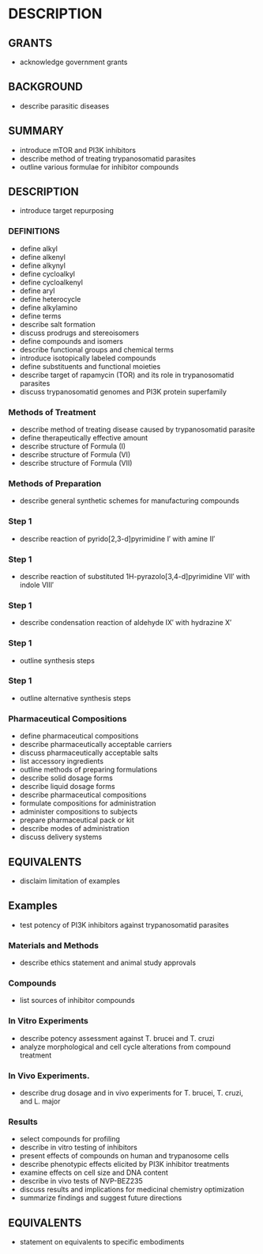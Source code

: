 # DESCRIPTION

## GRANTS

- acknowledge government grants

## BACKGROUND

- describe parasitic diseases

## SUMMARY

- introduce mTOR and PI3K inhibitors
- describe method of treating trypanosomatid parasites
- outline various formulae for inhibitor compounds

## DESCRIPTION

- introduce target repurposing

### DEFINITIONS

- define alkyl
- define alkenyl
- define alkynyl
- define cycloalkyl
- define cycloalkenyl
- define aryl
- define heterocycle
- define alkylamino
- define terms
- describe salt formation
- discuss prodrugs and stereoisomers
- define compounds and isomers
- describe functional groups and chemical terms
- introduce isotopically labeled compounds
- define substituents and functional moieties
- describe target of rapamycin (TOR) and its role in trypanosomatid parasites
- discuss trypanosomatid genomes and PI3K protein superfamily

### Methods of Treatment

- describe method of treating disease caused by trypanosomatid parasite
- define therapeutically effective amount
- describe structure of Formula (I)
- describe structure of Formula (VI)
- describe structure of Formula (VII)

### Methods of Preparation

- describe general synthetic schemes for manufacturing compounds

### Step 1

- describe reaction of pyrido[2,3-d]pyrimidine I′ with amine II′

### Step 1

- describe reaction of substituted 1H-pyrazolo[3,4-d]pyrimidine VII′ with indole VIII′

### Step 1

- describe condensation reaction of aldehyde IX′ with hydrazine X′

### Step 1

- outline synthesis steps

### Step 1

- outline alternative synthesis steps

### Pharmaceutical Compositions

- define pharmaceutical compositions
- describe pharmaceutically acceptable carriers
- discuss pharmaceutically acceptable salts
- list accessory ingredients
- outline methods of preparing formulations
- describe solid dosage forms
- describe liquid dosage forms
- describe pharmaceutical compositions
- formulate compositions for administration
- administer compositions to subjects
- prepare pharmaceutical pack or kit
- describe modes of administration
- discuss delivery systems

## EQUIVALENTS

- disclaim limitation of examples

## Examples

- test potency of PI3K inhibitors against trypanosomatid parasites

### Materials and Methods

- describe ethics statement and animal study approvals

### Compounds

- list sources of inhibitor compounds

### In Vitro Experiments

- describe potency assessment against T. brucei and T. cruzi
- analyze morphological and cell cycle alterations from compound treatment

### In Vivo Experiments.

- describe drug dosage and in vivo experiments for T. brucei, T. cruzi, and L. major

### Results

- select compounds for profiling
- describe in vitro testing of inhibitors
- present effects of compounds on human and trypanosome cells
- describe phenotypic effects elicited by PI3K inhibitor treatments
- examine effects on cell size and DNA content
- describe in vivo tests of NVP-BEZ235
- discuss results and implications for medicinal chemistry optimization
- summarize findings and suggest future directions

## EQUIVALENTS

- statement on equivalents to specific embodiments

